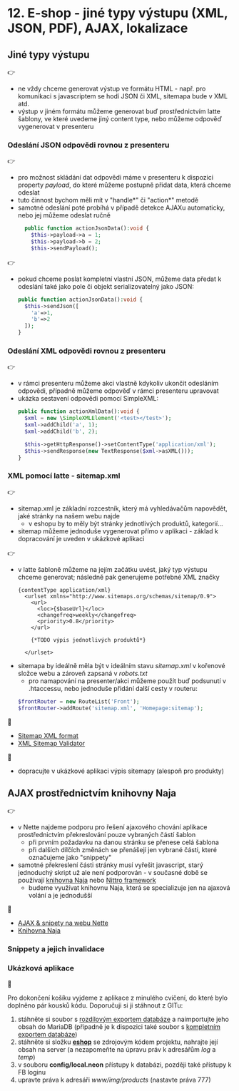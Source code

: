 # 12. E-shop - jiné typy výstupu (XML, JSON, PDF), AJAX, lokalizace  

## Jiné typy výstupu
:point_right:
- ne vždy chceme generovat výstup ve formátu HTML - např. pro komunikaci s javascriptem se hodí JSON či XML, sitemapa bude v XML atd.
- výstup v jiném formátu můžeme generovat buď prostřednictvím  latte šablony, ve které uvedeme jiný content type, nebo můžeme odpověď vygenerovat v presenteru

### Odeslání JSON odpovědi rovnou z presenteru
:point_right:
- pro možnost skládání dat odpovědi máme v presenteru k dispozici property *payload*, do které můžeme postupně přidat data, která chceme odeslat
- tuto činnost bychom měli mít v "handle*" či "action*" metodě 
- samotné odeslání poté probíhá v případě detekce AJAXu automaticky, nebo jej můžeme odeslat ručně
  ```php
    public function actionJsonData():void {
      $this->payload->a = 1;
      $this->payload->b = 2;
      $this->sendPayload();
  ```

:point_right:    
- pokud chceme poslat kompletní vlastní JSON, můžeme data předat k odeslání také jako pole či objekt serializovatelný jako JSON:
  ```php
  public function actionJsonData():void {
    $this->sendJson([
      'a'=>1,
      'b'=>2
    ]);
  }
  ```

### Odeslání XML odpovědi rovnou z presenteru
:point_right:
- v rámci presenteru můžeme akci vlastně kdykoliv ukončit odesláním odpovědi, případně můžeme odpověď v rámci presenteru upravovat
- ukázka sestavení odpovědi pomocí SimpleXML:
  ```php
  public function actionXmlData():void {
    $xml = new \SimpleXMLElement('<test></test>');
    $xml->addChild('a', 1);
    $xml->addChild('b', 2);
  
    $this->getHttpResponse()->setContentType('application/xml');
    $this->sendResponse(new TextResponse($xml->asXML()));
  }
  ```

### XML pomocí latte - sitemap.xml 
:point_right:
- sitemap.xml je základní rozcestník, který má vyhledávačům napovědět, jaké stránky na našem webu najde
    - v eshopu by to měly být stránky jednotlivých produktů, kategorií... 
- sitemap můžeme jednoduše vygenerovat přímo v aplikaci - základ k dopracování je uveden v ukázkové aplikaci

:point_right:
- v latte šabloně můžeme na jejím začátku uvést, jaký typ výstupu chceme generovat; následně pak generujeme potřebné XML značky
  ```latte
  {contentType application/xml}
    <urlset xmlns="http://www.sitemaps.org/schemas/sitemap/0.9">
      <url>
        <loc>{$baseUrl}</loc>
        <changefreq>weekly</changefreq>
        <priority>0.8</priority>
      </url>
      
      {*TODO výpis jednotlivých produktů*}
      
    </urlset>
    ```
- sitemapa by ideálně měla být v ideálním stavu *sitemap.xml* v kořenové složce webu a zároveň zapsaná v *robots.txt*
    - pro namapování na presenter/akci můžeme použít buď podsunutí v .htaccessu, nebo jednoduše přidání další cesty v routeru:
    ```php
    $frontRouter = new RouteList('Front');
    $frontRouter->addRoute('sitemap.xml', 'Homepage:sitemap');
    ```

:blue_book:
- [Sitemap XML format](https://www.sitemaps.org)
- [XML Sitemap Validator](https://www.xml-sitemaps.com/validate-xml-sitemap.html)

:mega:
- dopracujte v ukázkové aplikaci výpis sitemapy (alespoň pro produkty)  




## AJAX prostřednictvím knihovny Naja
:point_right:
- v Nette najdeme podporu pro řešení ajaxového chování aplikace prostřednictvím překreslování pouze vybraných částí šablon
    - při prvním požadavku na danou stránku se přenese celá šablona
    - při dalších dílčích změnách se přenášejí jen vybrané části, které označujeme jako "snippety" 
- samotné překreslení části stránky musí vyřešit javascript, starý jednoduchý skript už ale není podporován - v současné době se používají [knihovna Naja](https://naja.js.org/) nebo [Nittro framework](https://www.nittro.org/)
    - budeme využívat knihovnu Naja, která se specializuje jen na ajaxová volání a je jednodušší 

:blue_book:
- [AJAX & snipety na webu Nette](https://doc.nette.org/cs/3.1/ajax)
- [Knihovna Naja](https://naja.js.org/)

### Snippety a jejich invalidace









### Ukázková aplikace

:mega:

Pro dokončení košíku vyjdeme z aplikace z minulého cvičení, do které bylo doplněno pár kousků kódu. Doporučuji si ji stáhnout z GITu:
1. stáhněte si soubor s [rozdílovým exportem databáze](./eshop-diff-db-kosik2.sql) a naimportujte jeho obsah do MariaDB (případně je k dispozici také soubor s [kompletním exportem databáze](./eshop-db.sql))
2. stáhněte si složku **[eshop](./eshop)** se zdrojovým kódem projektu, nahrajte její obsah na server (a nezapomeňte na úpravu práv k adresářům *log* a *temp*)
3. v souboru **config/local.neon** přístupy k databázi, později také přístupy k FB loginu
4. upravte práva k adresáři *www/img/products* (nastavte práva 777)